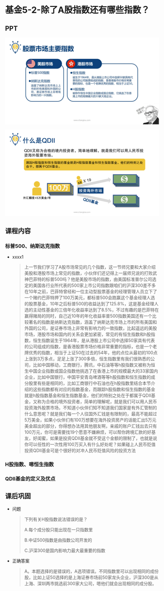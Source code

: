 # 基金5-2-除了A股指数还有哪些指数？

## PPT

![课程ppt](assets/5-2-1.jpeg)

![课程ppt](assets/5-2-2.jpeg)

## 课程内容

### 标普500、纳斯达克指数

- xxxx1

  > 上一节我们学习了A股市场常见的几个指数，这一节师兄要和大家介绍美股和港股市场上常见的指数，小伙伴们还记得上一届师兄说的打败武神巴菲特的标普500吗？他是美股市场的指数，由美国标准普尔公司选定的美国各行业所代表的500家上市公司指数跟咱们的沪深300差不多在10年之前，巴菲特曾经和一位主动型股票基金的经理管理人员立下了一个赌约巴菲特押了100万美元，都标普500会跑赢这个基金经理人选的股票基金，10年之后标普500的收益达到了125.8%，这是基金经理人选的主动性基金的三倍年化收益率达到了8.5%，不过有趣的是巴菲特在赢得赌局的同时，自己近10年的年化收益率普500指数美国还有一个比较著名的指数是纳斯达克指数，涵盖了纳斯达克市场上市的所有美国和外国的公司，是证券市场上非常有影响力的一致指数，比起遥远的美股市场，港股市场和国内的关系会更加紧密，常见的有恒生指数和h股指数，恒生指数诞生于1964年，是从港股上市公司中选择50家具有代表的公司组成的指数，是香港股票市场价格非常重要的指标，也是一个老牌优秀的指数，相当于上证50在过去的54年，他的点位从最初的100点上涨到3万多点，足足上涨了300多倍，恒生指数里有我们很熟悉的公司，比如中国移动，工商银行，腾讯，中石油等等h股指数又被称为恒生中国企业指数或国企指数他挑选了在香港上市的规模最大的33家国内企业，比如中国银行，中国平安青岛啤酒等等h股指数和恒生指数的成分股里有些是相同的，比如工商银行中石油也在h股指数里结合本节介绍的这些指数都有对应的指数基金，而跟踪h股指数和恒生指数的基金就是h股指数基金和恒生指数基金，他们的特别之处在于都属于QDII基金，又称为合格的境外投资者，简单的理解呢，就是我们可以用人民币投资海外股票市场，不知道小伙伴们知不知道我们国家是有外汇管制的什么意思呢？就是我们每一个人往国外汇钱是有限制的，最高不能超过5万美金，如果小伙伴们有100万想要在海外投资房产的话能汇出5万元美金超出的部分，你得想办法用其他朋友啊，亲戚的账户汇钱出去只有100万元，你可是需要找19个愿意不嫌麻烦，可以帮你跨境汇款的好基友，好闺蜜，如果是投资QDII基金就不受这个金额的限制了，也就是说你可以任性的一次性用100万买入有什么好处呢？如果碰上人民币贬值投资QDII基金可是个很好的对冲人民币贬值风险的投资方法

### H股指数、嗯恒生指数

### QDII基金的定义及优点

## 课后巩固

- 问题

  > 下列有关H股指数说法错误的是？
  >
  > A.每个成分股只能出现在一只指数里
  >
  > B.中证500指数是由指数公司开发的
  >
  > C.沪深300是国内影响力最大最重要的指数

- 正确答案

  > A。本题选择的是错误的，A选项错误。不同指数里可以出现相同的成份股，比如上证50选择的是上海证券市场前50家龙头企业，沪深300是从上海、深圳两市挑选前300家大公司，嗯他们就会出现相同的成分股。